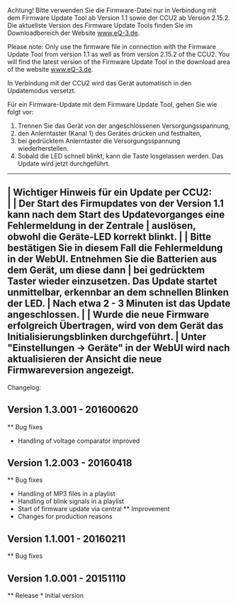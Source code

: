 ﻿Achtung! Bitte verwenden Sie die Firmware-Datei nur in Verbindung mit dem Firmware Update Tool ab Version 1.1 sowie der CCU2 ab Version 2.15.2.
Die aktuellste Version des Firmware Update Tools finden Sie im Downloadbereich der Website www.eQ-3.de.

Please note: Only use the firmware file in connection with the Firmware Update Tool from version 1.1 as well as from version 2.15.2 of the CCU2.
You will find the latest version of the Firmware Update Tool in the download area of the website www.eQ-3.de.

In Verbindung mit der CCU2 wird das Gerät automatisch in den Updatemodus versetzt.

Für ein Firmware-Update mit dem Firmware Update Tool, gehen Sie wie folgt vor:
1. Trennen Sie das Gerät von der angeschlossenen Versorgungsspannung,
2. den Anlerntaster (Kanal 1) des Gerätes drücken und festhalten,
3. bei gedrücktem Anlerntaster die Versorgungsspannung wiederherstellen.
4. Sobald die LED schnell blinkt, kann die Taste losgelassen werden. Das Update wird jetzt durchgeführt.

-----------------------------------------------------------------------------------------------------------------------------------
| Wichtiger Hinweis für ein Update per CCU2:                                                                        
|
| Der Start des Firmupdates von der Version 1.1 kann nach dem Start des Updatevorganges eine Fehlermeldung in der Zentrale
| auslösen, obwohl die Geräte-LED korrekt blinkt.
|
| Bitte bestätigen Sie in diesem Fall die Fehlermeldung in der WebUI. Entnehmen Sie die Batterien aus dem Gerät, um diese dann 
| bei gedrücktem Taster wieder einzusetzen. Das Update startet unmittelbar, erkennbar an dem schnellen Blinken der LED. 
| Nach etwa 2 - 3 Minuten ist das Update angeschlossen.
|
| Wurde die neue Firmware erfolgreich Übertragen, wird von dem Gerät das Initialisierungsblinken durchgeführt. 
| Unter "Einstellungen -> Geräte" in der WebUI wird nach aktualisieren der Ansicht die neue Firmwareversion angezeigt. 	                                                                                                
------------------------------------------------------------------------------------------------------------------------------------

Changelog:

Version 1.3.001 - 201600620
--------------------------------------------------------------
** Bug fixes
  * Handling of voltage comparator improved
  
Version 1.2.003 - 20160418
--------------------------------------------------------------
** Bug fixes
  * Handling of MP3 files in a playlist
  * Handling of blink signals in a playlist
  * Start of firmware update via central 
** Improvement
  * Changes for production reasons

Version 1.1.001 - 20160211
--------------------------------------------------------------
** Bug fixes
  
Version 1.0.001 - 20151110
--------------------------------------------------------------
** Release
	* Initial version